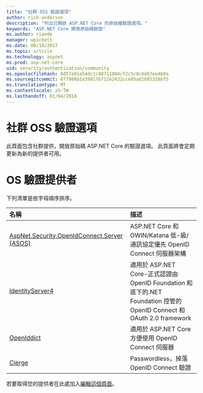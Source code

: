 ```yaml
---
title: "社群 OSS 驗證選項"
author: rick-anderson
description: "列出已開啟 ASP.NET Core 的原始檔驗證選項。"
keywords: "ASP.NET Core 開放原始碼驗證"
ms.author: riande
manager: wpickett
ms.date: 08/18/2017
ms.topic: article
ms.technology: aspnet
ms.prod: asp.net-core
uid: security/authentication/community
ms.openlocfilehash: 0d57a91a54dc1c88711804cf2c5c0c6d67ee4b8e
ms.sourcegitcommit: 677986b3a39817b712e2432cce85ad1685326b75
ms.translationtype: MT
ms.contentlocale: zh-TW
ms.lasthandoff: 01/04/2018
---
```

# <a name="community-oss-authentication-options"></a>社群 OSS 驗證選項

此頁面包含社群提供，開放原始碼 ASP.NET Core 的驗證選項。 此頁面將會定期更新為新的提供者可用。

# <a name="oss-authentication-providers"></a>OS 驗證提供者

下列清單是依字母順序排序。

| 名稱 | 描述 |
|:--------------|:------------------|
| [AspNet.Security.OpenIdConnect.Server (ASOS)](https://github.com/aspnet-contrib/AspNet.Security.OpenIdConnect.Server) | ASP.NET Core 和 OWIN/Katana 低-級/通訊協定優先 OpenID Connect 伺服器架構 |
| [IdentityServer4](https://identityserver.io/) | 適用於 ASP.NET Core-正式認證由 OpenID Foundation 和底下的.NET Foundation 控管的 OpenID Connect 和 OAuth 2.0 framework |
| [OpenIddict](https://github.com/openiddict/openiddict-core) | 適用於 ASP.NET Core 方便使用 OpenID Connect 伺服器  |
| [Cierge](https://github.com/pwdless/Cierge) | Passwordless，掉落 OpenID Connect 驗證   |

若要取得您的提供者在此處加入[編輯這個頁面](https://github.com/login?return_to=https%3A%2F%2Fgithub.com%2Faspnet%2FDocs%2Fedit%2Fmaster%2Faspnetcore%2Fsecurity%2Fauthentication%2Fcommunity.md)。

